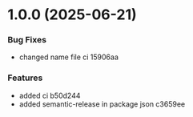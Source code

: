# 1.0.0 (2025-06-21)


### Bug Fixes

* changed name file ci 15906aa


### Features

* added ci b50d244
* added semantic-release in package json c3659ee
